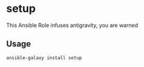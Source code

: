 # setup

This Ansible Role infuses antigravity, you are warned

## Usage

`ansible-galaxy install setup`
